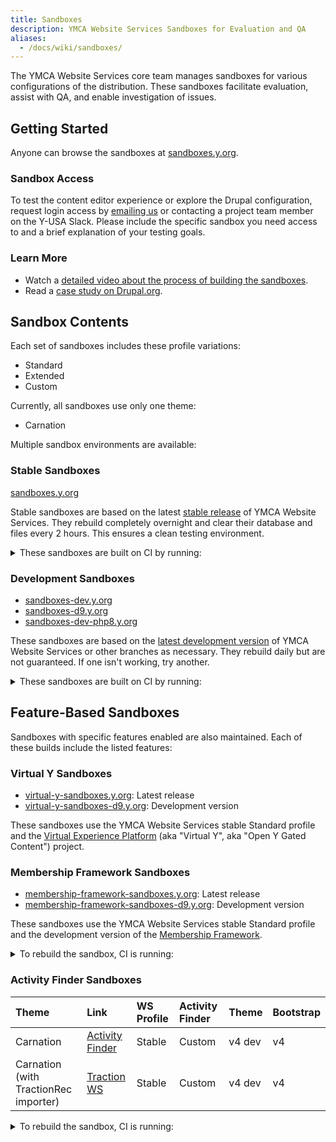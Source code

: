 ```yaml
---
title: Sandboxes
description: YMCA Website Services Sandboxes for Evaluation and QA
aliases:
  - /docs/wiki/sandboxes/
---
```


The YMCA Website Services core team manages sandboxes for various configurations of the distribution. These sandboxes facilitate evaluation, assist with QA, and enable investigation of issues.

## Getting Started

Anyone can browse the sandboxes at [sandboxes.y.org](https://sandboxes.y.org/).

### Sandbox Access

To test the content editor experience or explore the Drupal configuration, request login access by [emailing us](mailto:ycloud@ymca.net?subject=Sandbox%20Access%20Request) or contacting a project team member on the Y-USA Slack.  Please include the specific sandbox you need access to and a brief explanation of your testing goals.

### Learn More

*   Watch a [detailed video about the process of building the sandboxes](https://www.youtube.com/watch?v=dS-8-t0WJgo).
*   Read a [case study on Drupal.org](https://www.drupal.org/case-study/open-y-sandboxes).

## Sandbox Contents

Each set of sandboxes includes these profile variations:

*   Standard
*   Extended
*   Custom

Currently, all sandboxes use only one theme:

*   Carnation

Multiple sandbox environments are available:

### Stable Sandboxes

[sandboxes.y.org](https://sandboxes.y.org/)

Stable sandboxes are based on the latest [stable release](https://github.com/YCloudYUSA/yusaopeny/releases) of YMCA Website Services. They rebuild completely overnight and clear their database and files every 2 hours. This ensures a clean testing environment.

<details>
  <summary>These sandboxes are built on CI by running:</summary>

```sh
composer create-project YCloudYUSA/yusaopeny-project buildnew --no-interaction --prefer-dist

ansible-playbook docroot/reinstall.yml -i /tmp/inventory5068801741271597001.ini -f 5 -e php_env_vars=APP_ENV=dev -e mysql_user=*** -e mysql_password=*** -e mysql_db=sandbox_carnation_custom -e drupal_folder=/var/www/sandbox_carnation_custom -e site_url=https://sandbox-carnation-cus.y.org -e pp_environment=demo -e run_reinstall=true -e "openy_profile_install_settings='openy_configure_profile.preset=complete openy_theme_select.theme=openy_carnation'" -e use_solr=false -i localhost, --connection=local -vvvv
```

</details>

### Development Sandboxes

*   [sandboxes-dev.y.org](https://sandboxes-dev.y.org/)
*   [sandboxes-d9.y.org](https://sandboxes-d9.y.org/)
*   [sandboxes-dev-php8.y.org](https://sandboxes-dev-php8.y.org/)

These sandboxes are based on the [latest development version](https://github.com/YCloudYUSA/yusaopeny) of YMCA Website Services or other branches as necessary. They rebuild daily but are not guaranteed. If one isn't working, try another.

<details>
  <summary>These sandboxes are built on CI by running:</summary>

```sh
composer create-project YCloudYUSA/yusaopeny-project:dev-9.2.x-development buildnew --no-interaction --prefer-dist

ansible-playbook docroot/reinstall.yml -i /tmp/inventory5068801741271597001.ini -f 5 -e php_env_vars=APP_ENV=dev -e mysql_user=*** -e mysql_password=*** -e mysql_db=sandbox_carnation_custom -e drupal_folder=/var/www/sandbox_carnation_custom -e site_url=https://sandbox-carnation-cus.y.org -e pp_environment=demo -e run_reinstall=true -e "openy_profile_install_settings='openy_configure_profile.preset=complete openy_theme_select.theme=openy_carnation'" -e use_solr=false -i localhost, --connection=local -vvvv
```

</details>

## Feature-Based Sandboxes

Sandboxes with specific features enabled are also maintained. Each of these builds include the listed features:

### Virtual Y Sandboxes

*   [virtual-y-sandboxes.y.org](https://virtual-y-sandboxes.y.org/): Latest release
*   [virtual-y-sandboxes-d9.y.org](https://virtual-y-sandboxes-d9.y.org/): Development version

These sandboxes use the YMCA Website Services stable Standard profile and the [Virtual Experience Platform](https://github.com/YCloudYUSA/yusaopeny_gated_content) (aka "Virtual Y", aka "Open Y Gated Content") project.

### Membership Framework Sandboxes

*   [membership-framework-sandboxes.y.org](https://membership-framework-sandboxes-d9.y.org/): Latest release
*   [membership-framework-sandboxes-d9.y.org](https://membership-framework-sandboxes-d9.y.org/): Development version

These sandboxes use the YMCA Website Services stable Standard profile and the development version of the [Membership Framework](https://github.com/YCloudYUSA/yusaopeny_memberships).

<details>
  <summary>To rebuild the sandbox, CI is running:</summary>

```sh
composer create-project YCloudYUSA/yusaopeny-project buildnew --no-interaction --prefer-dist
cd buildnew
composer config minimum-stability dev
composer require "openy/openy_memberships":"dev-master as 1.0.0"
ansible-playbook docroot/reinstall.yml -i /tmp/inventory13097841656330601319.ini -f 5 -e php_env_vars=APP_ENV=dev -e mysql_user=*** -e mysql_password=*** -e mysql_db=d9_sandbox_carnation_std_membership_framework -e drupal_folder=/var/www/d9_sandbox_carnation_std_membership_framework -e site_url=https://sandbox-carnation-std-membership-framework-d9.y.org -e pp_environment=membership_framework -e run_reinstall=true -e "openy_profile_install_settings='openy_configure_profile.preset=standard openy_theme_select.theme=openy_carnation openy_select_content.content=0'" -e use_solr=false -i localhost, --connection=local -vvvv
```

</details>

### Activity Finder Sandboxes

| Theme                            | Link                                                       | WS Profile | Activity Finder | Theme    | Bootstrap |
| :------------------------------- | :--------------------------------------------------------- | :--------- | :-------------- | :------- | :-------- |
| Carnation                        | [Activity Finder](https://sandbox-carnation-cus-d9.y.org/activity-finder-v4)        | Stable     | Custom          | v4 dev | v4        |
| Carnation (with TractionRec importer) | [Traction WS](https://traction-ws.y.org/) | Stable     | Custom          | v4 dev | v4        |

<details>
  <summary>To rebuild the sandbox, CI is running:</summary>

```sh
composer create-project YCloudYUSA/yusaopeny-project:dev-9.2.x-development-af4 build --no-interaction --prefer-dist
cd ${WORKSPACE}/build
composer require YCloudYUSA/yusaopeny_activity_finder:"4.x-dev as 4.0"

ansible-playbook docroot/reinstall.yml -i /tmp/inventory4660848605526222353.ini -f 5 -e php_env_vars=APP_ENV=dev -e mysql_user=*** -e mysql_password=*** -e mysql_db=d9_sandbox_carnation_custom -e drupal_folder=/var/www/d9_sandbox_carnation_custom -e site_url=https://sandbox-carnation-cus-d9.y.org -e pp_environment=demo -e run_reinstall=true -e "openy_profile_install_settings='openy_configure_profile.preset=complete openy_theme_select.theme=openy_carnation'" -i localhost, --connection=local -vvvv

# Solr 4.5-4.9, Activity Finder v4
drush en -y search_api_solr_legacy openy_prgf_activity_finder_4 || true
drush cset -y search_api.server.solr backend_config.connector_config.host 127.0.0.1 -y || true
drush cset -y search_api.server.solr backend_config.connector_config.core ${VHOST_FOLDER} -y
drush cset -y search_api.server.solr backend_config.connector_config.solr_version 4.5 -y
drush search-api-mark-all || true
drush sapi-i || true
drush en -dvy openy_prgf_af4_demo || true

# Solr 4.5-4.9, Activity Finder v4, Carnation theme, bootstrap v4
drush cset -y openy_activity_finder.settings bs_version 4 || true
```

</details>
